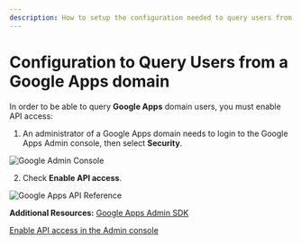 ```yaml
---
description: How to setup the configuration needed to query users from a Google Apps domain.
---
```


# Configuration to Query Users from a Google Apps domain

In order to be able to query **Google Apps** domain users, you must enable API access:

1. An administrator of a Google Apps domain needs to login to the Google Apps Admin console, then select **Security**.

![Google Admin Console](/media/articles/google-admin-sdk/google-apps-admin.png)

2. Check **Enable API access**. 

![Google Apps API Reference](/media/articles/google-admin-sdk/api-reference.png)

**Additional Resources:**
[Google Apps Admin SDK](https://developers.google.com/admin-sdk/)

[Enable API access in the Admin console](https://support.google.com/a/answer/60757?hl=en)
